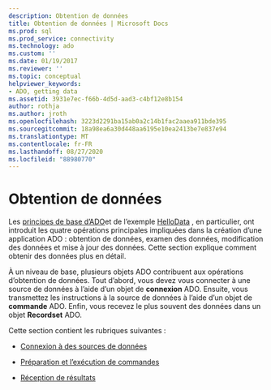 ```yaml
---
description: Obtention de données
title: Obtention de données | Microsoft Docs
ms.prod: sql
ms.prod_service: connectivity
ms.technology: ado
ms.custom: ''
ms.date: 01/19/2017
ms.reviewer: ''
ms.topic: conceptual
helpviewer_keywords:
- ADO, getting data
ms.assetid: 3931e7ec-f66b-4d5d-aad3-c4bf12e8b154
author: rothja
ms.author: jroth
ms.openlocfilehash: 3223d2291ba15ab0a2c14b1fac2aaea911bde395
ms.sourcegitcommit: 18a98ea6a30d448aa6195e10ea2413be7e837e94
ms.translationtype: MT
ms.contentlocale: fr-FR
ms.lasthandoff: 08/27/2020
ms.locfileid: "88980770"
---
```

# <a name="getting-data"></a>Obtention de données
Les [principes de base d’ADO](./ado-fundamentals.md)et de l’exemple [HelloData](./hellodata-a-simple-ado-application.md) , en particulier, ont introduit les quatre opérations principales impliquées dans la création d’une application ADO : obtention de données, examen des données, modification des données et mise à jour des données. Cette section explique comment obtenir des données plus en détail.  
  
 À un niveau de base, plusieurs objets ADO contribuent aux opérations d’obtention de données. Tout d’abord, vous devez vous connecter à une source de données à l’aide d’un objet de **connexion** ADO. Ensuite, vous transmettez les instructions à la source de données à l’aide d’un objet de **commande** ADO. Enfin, vous recevez le plus souvent des données dans un objet **Recordset** ADO.  
  
 Cette section contient les rubriques suivantes :  
  
-   [Connexion à des sources de données](./connecting-to-data-sources.md)  
  
-   [Préparation et l’exécution de commandes](./preparing-and-executing-commands.md)  
  
-   [Réception de résultats](./receiving-results.md)